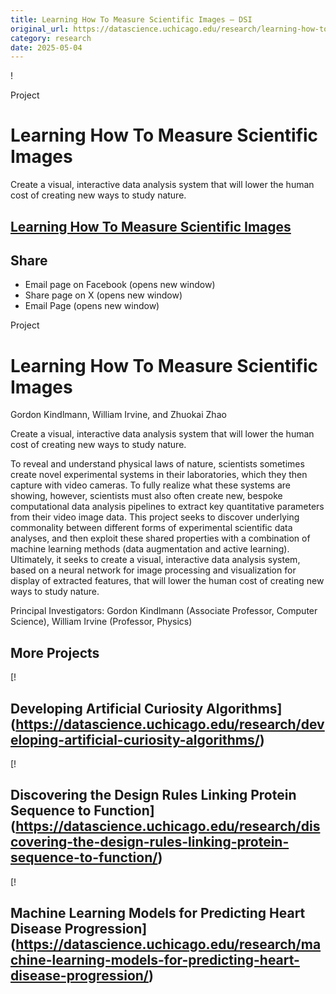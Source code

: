 ```yaml
---
title: Learning How To Measure Scientific Images – DSI
original_url: https://datascience.uchicago.edu/research/learning-how-to-measure-scientific-images
category: research
date: 2025-05-04
---
```


!

Project

# Learning How To Measure Scientific Images

Create a visual, interactive data analysis system that will lower the human cost of creating new ways to study nature.

## [Learning How To Measure Scientific Images](https://datascience.uchicago.edu/research/learning-how-to-measure-scientific-images/)

## Share

* Email page on Facebook (opens new window)
* Share page on X (opens new window)
* Email Page (opens new window)

<!-- Table-like structure detected -->

Project

# Learning How To Measure Scientific Images

Gordon Kindlmann, William Irvine, and Zhuokai Zhao

Create a visual, interactive data analysis system that will lower the human cost of creating new ways to study nature.

To reveal and understand physical laws of nature, scientists sometimes create novel experimental systems in their laboratories, which they then capture with video cameras. To fully realize what these systems are showing, however, scientists must also often create new, bespoke computational data analysis pipelines to extract key quantitative parameters from their video image data. This project seeks to discover underlying commonality between different forms of experimental scientific data analyses, and then exploit these shared properties with a combination of machine learning methods (data augmentation and active learning). Ultimately, it seeks to create a visual, interactive data analysis system, based on a neural network for image processing and visualization for display of extracted features, that will lower the human cost of creating new ways to study nature.

Principal Investigators: Gordon Kindlmann (Associate Professor, Computer Science), William Irvine (Professor, Physics)

## More Projects

[! 

## Developing Artificial Curiosity Algorithms](https://datascience.uchicago.edu/research/developing-artificial-curiosity-algorithms/)

[! 

## Discovering the Design Rules Linking Protein Sequence to Function](https://datascience.uchicago.edu/research/discovering-the-design-rules-linking-protein-sequence-to-function/)

[! 

## Machine Learning Models for Predicting Heart Disease Progression](https://datascience.uchicago.edu/research/machine-learning-models-for-predicting-heart-disease-progression/)